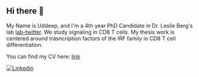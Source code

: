 ## Hi there 👋

My Name is Uddeep, and I'm a 4th year PhD Candidate in Dr. Leslie Berg's lab [lab-twitter](https://x.com/immunoberg). 
We study signaling in CD8 T cells. My thesis work is centered around trasncription factors of the IRF family in CD8 T cell differentiation.

You can find my CV here: [link](/assets/Chaudhury_CV.docx "My CV")

<!--
**Noah-UC/Noah-UC** is a ✨ _special_ ✨ repository because its `README.md` (this file) appears on your GitHub profile.



Here are some ideas to get you started:

- 🔭 I’m currently working on ...
- 🌱 I’m currently learning ...
- 👯 I’m looking to collaborate on ...
- 🤔 I’m looking for help with ...
- 💬 Ask me about ...
- 📫 How to reach me: ...
- 😄 Pronouns: ...
- ⚡ Fun fact: ...
-->
[![Linkedin](https://img.shields.io/badge/-LinkedIn-blue?style=flat&logo=Linkedin&logoColor=white)](https://www.linkedin.com/in/uddeep-chaudhury/)
